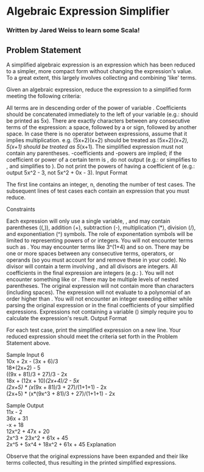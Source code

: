 # Algebraic Expression Simplifier
### Written by Jared Weiss to learn some Scala!

## Problem Statement
A simplified algebraic expression is an expression which has been reduced to a simpler, more compact form without changing the expression's value. To a great extent, this largely involves collecting and combining 'like' terms.

Given an algebraic expression, reduce the expression to a simplified form meeting the following criteria:

All terms are in descending order of the power of variable .
Coefficients should be concatenated immediately to the left of your variable (e.g.:  should be printed as 5x).
There are exactly  characters between any  consecutive terms of the expression: a space, followed by a  or  sign, followed by another space.
In case there is no operator between expressions, assume that it implies multiplication. e.g. (5x+2)(x+2) should be treated as (5x+2)*(x+2), 5(x+1) should be treated as 5*(x+1).
The simplified expression must not contain any parentheses.
-coefficients and -powers are implied; if the coefficient or power of a certain  term is , do not output  (e.g.:  or  simplifies to , and  simplifies to ).
Do not print the powers of  having a coefficient of  (e.g.: output 5x^2 - 3, not 5x^2 + 0x - 3).
Input Format

The first line contains an integer, n, denoting the number of test cases.
The  subsequent lines of test cases each contain an expression that you must reduce.

Constraints

Each expression will only use a single variable, , and may contain parentheses ((,)), addition (+), subtraction (-), multiplication (*), division (/), and exponentiation (^) symbols. The role of exponentation symbols will be limited to representing powers of  or integers. You will not encounter terms such as . You may encounter terms like 3^(1+4) and so on.
There may be one or more spaces between any consecutive terms, operators, or operands (so you must account for and remove these in your code).
No divisor will contain a term involving , and all divisors are integers.
All coefficients in the final expression are integers (e.g.: ). You will not encounter something like  or .
There may be multiple levels of nested parentheses.
The original expression will not contain more than  characters (including spaces).
The expression will not evaluate to a polynomial of an order higher than .
You will not encounter an integer exeeding  either while parsing the original expression or in the final coefficients of your simplified expressions.
Expressions not containing a variable () simply require you to calculate the expression's result.
Output Format

For each test case, print the simplified expression on a new line. Your reduced expression should meet the criteria set forth in the Problem Statement above.

Sample Input
6\
10x + 2x - (3x + 6)/3\
18*(2x+2) - 5\
((9x + 81)/3 + 27)/3  - 2x\
18x + (12x + 10)*(2x+4)/2 - 5x   
(2x+5) * (x*(9x + 81)/3 + 27)/(1+1+1) - 2x  
(2x+5) * (x*(9x^3 + 81)/3 + 27)/(1+1+1)  - 2x  

Sample Output \
11x - 2 \
36x + 31 \
-x + 18 \
12x^2 + 47x + 20\
2x^3 + 23x^2 + 61x + 45 \
2x^5 + 5x^4 + 18x^2 + 61x + 45
Explanation

Observe that the original expressions have been expanded and their like terms collected, thus resulting in the printed simplified expressions.